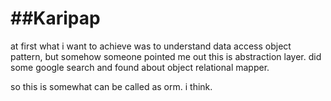 ##Karipap
=======

at first what i want to achieve was to understand data access object pattern, but somehow someone pointed me out this 
is abstraction layer. did some google search and found about object relational mapper. 

so this is somewhat can be called as orm. i think. 


